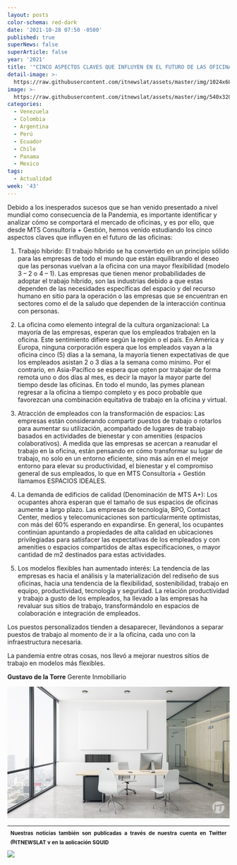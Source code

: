 ```yaml
---
layout: posts
color-schema: red-dark
date: '2021-10-28 07:50 -0500'
published: true
superNews: false
superArticle: false
year: '2021'
title: '"CINCO ASPECTOS CLAVES QUE INFLUYEN EN EL FUTURO DE LAS OFICINAS”'
detail-image: >-
  https://raw.githubusercontent.com/itnewslat/assets/master/img/1024x680/oficinas-g.jpg
image: >-
  https://raw.githubusercontent.com/itnewslat/assets/master/img/540x320/oficinas-p.jpg
categories:
  - Venezuela
  - Colombia
  - Argentina
  - Perú
  - Ecuador
  - Chile
  - Panama
  - Mexico
tags:
  - Actualidad
week: '43'
---
```

Debido a los inesperados sucesos que se han venido presentado a nivel mundial como consecuencia de la Pandemia, es importante identificar y analizar cómo se comportará el mercado de oficinas, y es por ello, que desde MTS Consultoría + Gestión, hemos venido estudiando los cinco aspectos claves que influyen en el futuro de las oficinas:

1. Trabajo híbrido: El trabajo híbrido se ha convertido en un principio sólido para las empresas de todo el mundo que están equilibrando el deseo que las personas vuelvan a la oficina con una mayor flexibilidad (modelo 3 – 2 o 4 – 1). Las empresas que tienen menor probabilidades de adoptar el trabajo híbrido, son las industrias debido a que estas dependen de las necesidades específicas del espacio y del recurso humano en sitio para la operación o las empresas que se encuentran en sectores como el de la saludo que dependen de la interacción continua con personas.



2. La oficina como elemento integral de la cultura organizacional: La mayoría de las empresas, esperan que los empleados trabajen en la oficina. Este sentimiento difiere según la región o el país. En América y Europa, ninguna corporación espera que los empleados vayan a la oficina cinco (5) días a la semana, la mayoría tienen expectativas de que los empleados asistan 2 o 3 días a la semana como mínimo. Por el contrario, en Asia-Pacífico se espera que opten por trabajar de forma remota uno o dos días al mes, es decir la mayor la mayor parte del tiempo desde las oficinas. En todo el mundo, las pymes planean regresar a la oficina a tiempo completo y es poco probable que favorezcan una combinación equitativa de trabajo en la oficina y virtual.

3. Atracción de empleados con la transformación de espacios: Las empresas están considerando compartir puestos de trabajo o rotarlos para aumentar su utilización, acompañado de lugares de trabajo basados en actividades de bienestar y con amenities (espacios colaborativos). A medida que las empresas se acercan a reanudar el trabajo en la oficina, están pensando en cómo transformar su lugar de trabajo, no solo en un entorno eficiente, sino más aún en el mejor entorno para elevar su productividad, el bienestar y el compromiso general de sus empleados, lo que en MTS Consultoría + Gestión llamamos ESPACIOS IDEALES.

 

4. La demanda de edificios de calidad (Denominación de MTS A+): Los ocupantes ahora esperan que el tamaño de sus espacios de oficinas aumente a largo plazo. Las empresas de tecnología, BPO, Contact Center, medios y telecomunicaciones son particularmente optimistas, con más del 60% esperando en expandirse. En general, los ocupantes continúan apuntando a propiedades de alta calidad en ubicaciones privilegiadas para satisfacer las expectativas de los empleados y con amenities o espacios compartidos de altas especificaciones, o mayor cantidad de m2 destinados para estas actividades.

5. Los modelos flexibles han aumentado interés: La tendencia de las empresas es hacia el análisis y la materialización del rediseño de sus oficinas, hacia una tendencia de la flexibilidad, sostenibilidad, trabajo en equipo, productividad, tecnología y seguridad.
La relación productividad y trabajo a gusto de los empleados, ha llevado a las empresas ha revaluar sus sitios de trabajo, transformándolo en espacios de colaboración e integración de empleados.

Los puestos personalizados tienden a desaparecer, llevándonos a separar puestos de trabajo al momento de ir a la oficina, cada uno con la infraestructura necesaria.

La pandemia entre otras cosas, nos llevó a mejorar nuestros sitios de trabajo en modelos más flexibles.

**Gustavo de la Torre**
Gerente Inmobiliario

![](https://raw.githubusercontent.com/itnewslat/assets/master/img/540x320/oficinas-p.jpg)

<table style="height: 42px;" width="569">
<tbody>
<tr>
<td style="text-align: justify;"><sub><strong>Nuestras noticias también son publicadas a través de nuestra cuenta en Twitter <a href="https://twitter.com/itnewslat?lang=es">@ITNEWSLAT</a> y en la aplicación <a href="https://squidapp.co/en/">SQUID</a></strong></sub></td>
</tr>
</tbody>
</table>

<img src="https://tracker.metricool.com/c3po.jpg?hash=56f88a41e39ab42c063cc51676587a04"/>
